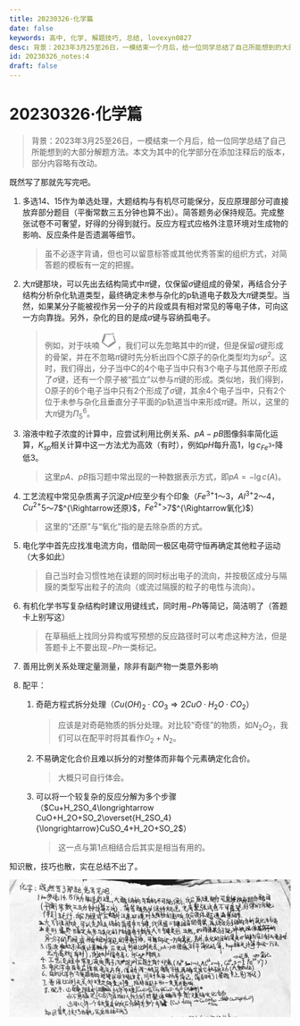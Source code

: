 ```yaml
---
title: 20230326·化学篇
date: false
keywords: 高中, 化学, 解题技巧, 总结, lovexyn0827
desc: 背景：2023年3月25至26日，一模结束一个月后，给一位同学总结了自己所能想到的大部分解题方法。本文为其中的化学部分在添加注释后的版本，部分内容略有改动。
id: 20230326_notes:4
draft: false
---
```


# 20230326·化学篇

> 背景：2023年3月25至26日，一模结束一个月后，给一位同学总结了自己所能想到的大部分解题方法。本文为其中的化学部分在添加注释后的版本，部分内容略有改动。

既然写了那就先写完吧。

1. 多选14、15作为单选处理，大题结构与有机尽可能保分，反应原理部分可直接放弃部分题目（平衡常数三五分钟也算不出）。简答题务必保持规范。完成整张试卷不可奢望，好得的分得到就行。反应方程式应格外注意环境对生成物的影响、反应条件是否遗漏等细节。

   > 虽不必逐字背诵，但也可以留意标答或其他优秀答案的组织方式，对简答题的模板有一定的把握。

2. 大$\pi$键那块，可以先出去结构简式中$\pi$键，仅保留$\sigma$键组成的骨架，再结合分子结构分析杂化轨道类型，最终确定未参与杂化的p轨道电子数及大$\pi$键类型。当然，如果某分子能被视作另一分子的片段或具有相对常见的等电子体，可向这一方向靠拢。另外，杂化的目的是成$\sigma$键与容纳孤电子。

   > 例如，对于呋喃<img src="media/image-20240403001216687.png" alt="image-20240403001216687" style="zoom:25%;" />，我们可以先忽略其中的$\pi$键，但是保留$\sigma$键形成的骨架，并在不忽略$\pi$键时先分析出四个C原子的杂化类型均为$sp^2$。这时，我们得出，分子当中C的4个电子当中只有3个电子与其他原子形成了$\sigma$键，还有一个原子被“孤立”以参与$\pi$键的形成。类似地，我们得到，O原子的6个电子当中只有2个形成了$\sigma$键，其余4个电子当中，只有2个位于未参与杂化且垂直分子平面的$p$轨道当中来形成$\pi$键。所以，这里的大$\pi$键为$\Pi_5^6$。

3. 溶液中粒子浓度的计算中，应尝试利用比例关系、$pA-pB$图像斜率简化运算，$K_{sp}$相关计算中这一方法尤为高效（有时），例如$pH$每升高1，$\lg c_{Fe^{3+}}$降低3。

   > 这里$pA$、$pB$指习题中常出现的一种数据表示方式，即$pA=-\lg c(A)$。

4. 工艺流程中常见杂质离子沉淀$pH$应至少有个印象（$Fe^{3+}$1～3，$Al^{3+}$2～4，$Cu^{2+}$5～7$^{\Rightarrow还原}$，$Fe^{2+}$>7$^{\Rightarrow氧化}$）

   > 这里的“还原”与“氧化”指的是去除杂质的方式。

5. 电化学中首先应找准电流方向，借助同一极区电荷守恒再确定其他粒子运动（大多如此）

   > 自己当时会习惯性地在读题的同时标出电子的流向，并按极区成分与隔膜的类型写出粒子的流向（或流过隔膜的粒子的电性与流向）。

6. 有机化学书写复杂结构时建议用键线式，同时用$-Ph$等简记，简洁明了（答题卡上别写这）

   > 在草稿纸上找同分异构或写预想的反应路径时可以考虑这种方法，但是答题卡上不要出现$-Ph$一类标记。

7. 善用比例关系处理定量测量，除非有副产物一类意外影响

8. 配平：
   1. 奇葩方程式拆分处理（$Cu(OH)_2\cdot CO_3\Rightarrow 2CuO\cdot H_2O\cdot CO_2$）

      > 应该是对奇葩物质的拆分处理。对比较“奇怪”的物质，如$N_2O_2$，我们可以在配平时将其看作$O_2+N_2$。

   2. 不易确定化合价且难以拆分的对整体而非每个元素确定化合价。

      > 大概只可自行体会。

   3. 可以将一个较复杂的反应分解为多个步骤（$Cu+H_2SO_4\longrightarrow CuO+H_2O+SO_2\overset{H_2SO_4}{\longrightarrow}CuSO_4+H_2O+SO_2$）

      > 这一点与第1点相结合后其实是相当有用的。

知识散，技巧也散，实在总结不出了。

![image-20240326011117689](media/image-20240326011117689.png)